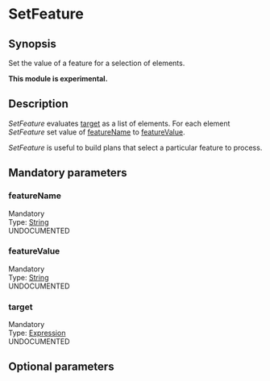 <h1 class="module">SetFeature</h1>

## Synopsis

Set the value of a feature for a selection of elements.

**This module is experimental.**

## Description

*SetFeature* evaluates <a href="#target" class="param">target</a> as a list of elements. For each element *SetFeature* set value of <a href="#featureName" class="param">featureName</a> to <a href="#featureValue" class="param">featureValue</a>.

*SetFeature* is useful to build plans that select a particular feature to process.

## Mandatory parameters

<h3 name="featureName" class="param">featureName</h3>

<div class="param-level param-level-mandatory">Mandatory
</div>
<div class="param-type">Type: <a href="../converter/java.lang.String" class="converter">String</a>
</div>
UNDOCUMENTED

<h3 name="featureValue" class="param">featureValue</h3>

<div class="param-level param-level-mandatory">Mandatory
</div>
<div class="param-type">Type: <a href="../converter/java.lang.String" class="converter">String</a>
</div>
UNDOCUMENTED

<h3 name="target" class="param">target</h3>

<div class="param-level param-level-mandatory">Mandatory
</div>
<div class="param-type">Type: <a href="../converter/fr.inra.maiage.bibliome.alvisnlp.core.corpus.expressions.Expression" class="converter">Expression</a>
</div>
UNDOCUMENTED

## Optional parameters

